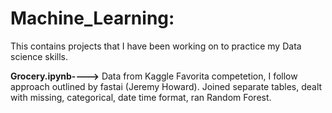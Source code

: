 # Machine_Learning:
This contains projects that I have been working on to practice my Data science skills.

**Grocery.ipynb---->** Data from Kaggle Favorita competetion, I follow approach outlined by fastai (Jeremy Howard). Joined separate tables, dealt with missing, categorical, date time format, ran Random Forest.    
